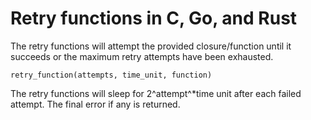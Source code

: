# Retry functions in C, Go, and Rust

The retry functions will attempt the provided closure/function until
it succeeds or the maximum retry attempts have been exhausted.

```
retry_function(attempts, time_unit, function)
```

The retry functions will sleep for 2^attempt^*time unit after each
failed attempt. The final error if any is returned. 
